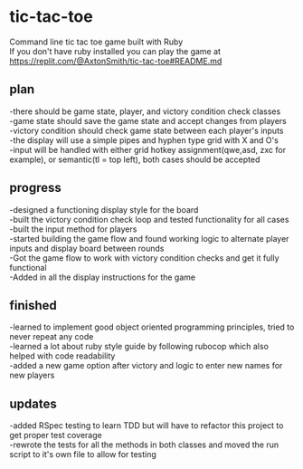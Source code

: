 # tic-tac-toe  

Command line tic tac toe game built with Ruby  
If you don't have ruby installed you can play the game at https://replit.com/@AxtonSmith/tic-tac-toe#README.md  

## plan  

-there should be game state, player, and victory condition check classes  
-game state should save the game state and accept changes from players  
-victory condition should check game state between each player's inputs  
-the display will use a simple pipes and hyphen type grid with X and O's  
-input will be handled with either grid hotkey assignment(qwe,asd, zxc for example), or semantic(tl = top left), both cases should be accepted  

## progress  

-designed a functioning display style for the board  
-built the victory condition check loop and tested functionality for all cases  
-built the input method for players  
-started building the game flow and found working logic to alternate player inputs and display board between rounds  
-Got the game flow to work with victory condition checks and get it fully functional  
-Added in all the display instructions for the game  

## finished  

-learned to implement good object oriented programming principles, tried to never repeat any code  
-learned a lot about ruby style guide by following rubocop which also helped with code readability  
-added a new game option after victory and logic to enter new names for new players

## updates  

-added RSpec testing to learn TDD but will have to refactor this project to get proper test coverage  
-rewrote the tests for all the methods in both classes and moved the run script to it's own file to allow for testing
